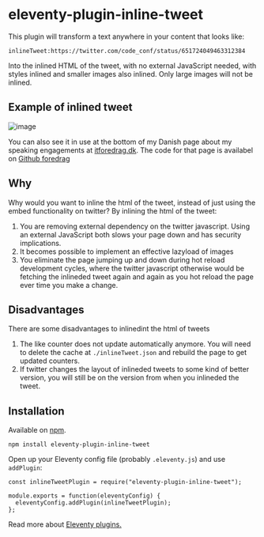 # eleventy-plugin-inline-tweet

This plugin will transform a text anywhere in your content that looks like:

```
inlineTweet:https://twitter.com/code_conf/status/651724049463312384
```

Into the inlined HTML of the tweet, with no external JavaScript needed, with styles inlined and smaller images also inlined. Only large images will not be inlined.

## Example of inlined tweet

![image](https://user-images.githubusercontent.com/899914/81045079-c98e6a80-8eb5-11ea-987b-4c98132bef9c.png)

You can also see it in use at the bottom of my Danish page about my speaking engagements at [itforedrag.dk](https://www.itforedrag.dk/). The code for that page is availabel on [Github foredrag](https://github.com/ebdrup/foredrag)

## Why

Why would you want to inline the html of the tweet, instead of just using the embed functionality on twitter?
By inlining the html of the tweet:

1. You are removing external dependency on the twitter javascript. Using an external JavaScript both slows your page down and has security implications.
2. It becomes possible to implement an effective lazyload of images
3. You eliminate the page jumping up and down during hot reload development cycles, where the twitter javascript otherwise would be fetching the inlineded tweet again and again as you hot reload the page ever time you make a change.

## Disadvantages

There are some disadvantages to inlinedint the html of tweets

1. The like counter does not update automatically anymore. You will need to delete the cache at `./inlineTweet.json` and rebuild the page to get updated counters.
2. If twitter changes the layout of inlineded tweets to some kind of better version, you will still be on the version from when you inlineded the tweet.

## Installation

Available on [npm](https://www.npmjs.com/package/eleventy-plugin-inline-tweet).

```
npm install eleventy-plugin-inline-tweet
```

Open up your Eleventy config file (probably `.eleventy.js`) and use `addPlugin`:

```
const inlineTweetPlugin = require("eleventy-plugin-inline-tweet");

module.exports = function(eleventyConfig) {
  eleventyConfig.addPlugin(inlineTweetPlugin);
};
```

Read more about [Eleventy plugins.](https://www.11ty.io/docs/plugins/)
